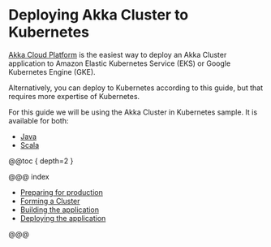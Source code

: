 # Deploying Akka Cluster to Kubernetes

[Akka Cloud Platform](https://developer.lightbend.com/docs/akka-platform-guide/deployment/index.html) is the easiest way to deploy an Akka Cluster application to Amazon Elastic Kubernetes Service (EKS) or Google Kubernetes Engine (GKE).

Alternatively, you can deploy to Kubernetes according to this guide, but that requires more expertise of Kubernetes.

For this guide we will be using the Akka Cluster in Kubernetes sample. 
It is available for both:

 * [Java](https://developer.lightbend.com/start/?group=akka&project=pekko-sample-cluster-kubernetes-java) 
 * [Scala](https://developer.lightbend.com/start/?group=akka&project=pekko-sample-cluster-kubernetes-scala)

@@toc { depth=2 }

@@@ index

* [Preparing for production](preparing-for-production.md)
* [Forming a Cluster](forming-a-cluster.md)
* [Building the application](building.md)
* [Deploying the application](deploying.md)

@@@


